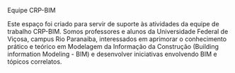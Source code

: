 Equipe CRP-BIM

Este espaço foi criado para servir de suporte às atividades da equipe de trabalho CRP-BIM. Somos professores e alunos da Universidade Federal de Viçosa, campus Rio Paranaiba, interessados em aprimorar o conhecimento prático e teórico em Modelagem da Informação da Construção (Building information Modeling - BIM) e desenvolver iniciativas envolvendo BIM e tópicos correlatos.
